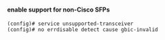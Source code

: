 #### enable support for non-Cisco SFPs
```
(config)# service unsupported-transceiver
(config)# no errdisable detect cause gbic-invalid
```
